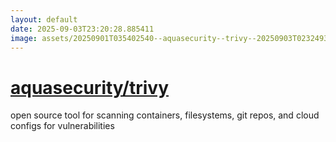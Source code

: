 ```yaml
---
layout: default
date: 2025-09-03T23:20:28.885411
image: assets/20250901T035402540--aquasecurity--trivy--20250903T023249391--cropped.png
---
```


# [aquasecurity/trivy](https://github.com/aquasecurity/trivy)

open source tool for scanning containers, filesystems, git repos, and cloud configs for vulnerabilities
